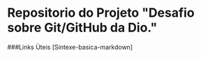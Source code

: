 # Repositorio do Projeto "Desafio sobre Git/GitHub da Dio." 
###Links Ùteis 
[Sintexe-basica-markdown]
